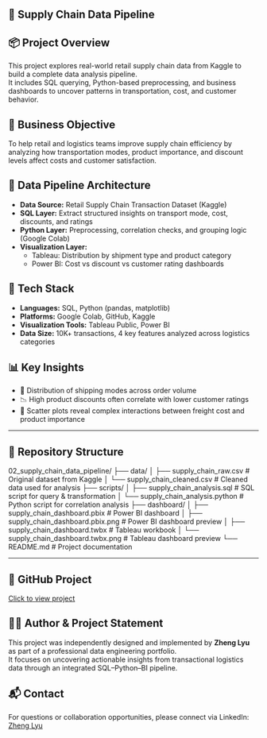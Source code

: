 ## 🚚 Supply Chain Data Pipeline

## 📦 Project Overview  
This project explores real-world retail supply chain data from Kaggle to build a complete data analysis pipeline.  
It includes SQL querying, Python-based preprocessing, and business dashboards to uncover patterns in transportation, cost, and customer behavior.

## 🎯 Business Objective  
To help retail and logistics teams improve supply chain efficiency by analyzing how transportation modes, product importance, and discount levels affect costs and customer satisfaction.

## 🧱 Data Pipeline Architecture  
- **Data Source:** Retail Supply Chain Transaction Dataset (Kaggle)  
- **SQL Layer:** Extract structured insights on transport mode, cost, discounts, and ratings  
- **Python Layer:** Preprocessing, correlation checks, and grouping logic (Google Colab)  
- **Visualization Layer:**  
  - Tableau: Distribution by shipment type and product category  
  - Power BI: Cost vs discount vs customer rating dashboards

## 🧰 Tech Stack  
- **Languages:** SQL, Python (pandas, matplotlib)  
- **Platforms:** Google Colab, GitHub, Kaggle  
- **Visualization Tools:** Tableau Public, Power BI  
- **Data Size:** 10K+ transactions, 4 key features analyzed across logistics categories

## 📊 Key Insights  
- 🚚 Distribution of shipping modes across order volume  
- 📉 High product discounts often correlate with lower customer ratings  
- 🧮 Scatter plots reveal complex interactions between freight cost and product importance  

---

## 📁 Repository Structure

02_supply_chain_data_pipeline/
├── data/
│ ├── supply_chain_raw.csv                  # Original dataset from Kaggle
│ └── supply_chain_cleaned.csv              # Cleaned data used for analysis
├── scripts/
│ ├── supply_chain_analysis.sql             # SQL script for query & transformation
│ └── supply_chain_analysis.python          # Python script for correlation analysis
├── dashboard/
│ ├── supply_chain_dashboard.pbix           # Power BI dashboard
│ ├── supply_chain_dashboard.pbix.png       # Power BI dashboard preview
│ ├── supply_chain_dashboard.twbx           # Tableau workbook
│ └── supply_chain_dashboard.twbx.png       # Tableau dashboard preview
└── README.md                               # Project documentation


---

## 🔗 GitHub Project  
[Click to view project](https://github.com/ZhengLyu-Data/Lvzheng-Wuhan-Data/tree/main/02_supply_chain_data_pipeline)

## 🧑‍💻 Author & Project Statement  
This project was independently designed and implemented by **Zheng Lyu** as part of a professional data engineering portfolio.  
It focuses on uncovering actionable insights from transactional logistics data through an integrated SQL–Python–BI pipeline.

## 📬 Contact  
For questions or collaboration opportunities, please connect via LinkedIn: [Zheng Lyu](https://www.linkedin.com/in/zheng-lyu-951295323/)
